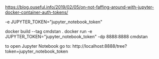 https://blog.ouseful.info/2019/02/05/on-not-faffing-around-with-jupyter-docker-container-auth-tokens/

-e JUPYTER_TOKEN="jupyter_notebook_token"

docker build --tag cmdstan .
docker run -e JUPYTER_TOKEN="jupyter_notebook_token" -dp 8888:8888 cmdstan

to open Jupyter Notebook go to:  http://localhost:8888/tree?token=jupyter_notebook_token